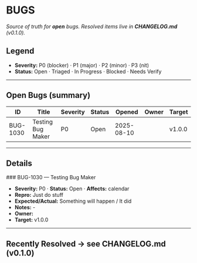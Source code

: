 # BUGS

_Source of truth for **open** bugs. Resolved items live in **CHANGELOG.md** (v0.1.0)._

## Legend

- **Severity:** P0 (blocker) · P1 (major) · P2 (minor) · P3 (nit)
- **Status:** Open · Triaged · In Progress · Blocked · Needs Verify

---

## Open Bugs (summary)
<!-- BUGS:SUMMARY START -->
| ID        | Title                   | Severity | Status        | Opened      | Owner | Target |
|-----------|-------------------------|----------|---------------|-------------|-------|--------|
| BUG-1030  | Testing Bug Maker       | P0       | Open          | 2025-08-10  |       | v1.0.0 |
<!-- BUGS:SUMMARY END -->
---

## Details
<!-- BUGS:DETAILS START -->### BUG-1030 — Testing Bug Maker

- **Severity:** P0 · **Status:** Open · **Affects:** calendar
- **Repro:** Just do stuff
- **Expected/Actual:** Something will happen / It did
- **Notes:** -
- **Owner:** 
- **Target:** v1.0.0

<!-- BUGS:DETAILS END -->
---

## Recently Resolved → see CHANGELOG.md (v0.1.0)
